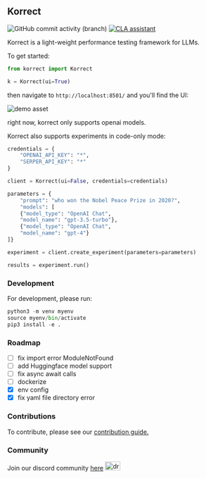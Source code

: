 ## Korrect

<img alt="GitHub commit activity (branch)" src="https://img.shields.io/github/commit-activity/t/kortex-labs/korrect"> <a href="https://cla-assistant.io/kortex-labs/korrect"><img src="https://cla-assistant.io/readme/badge/kortex-labs/korrect" alt="CLA assistant" /></a>

Korrect is a light-weight performance testing framework for LLMs.

To get started:

```python
from korrect import Korrect

k = Korrect(ui=True)
```

then navigate to `http://localhost:8501/` and you'll find the UI:

![demo asset](https://github.com/kortex-labs/korrect/blob/32fb7584833f621f8f4ebfebb889fa8b798d3643/asset/demo.png)

right now, korrect only supports openai models.

Korrect also supports experiments in code-only mode:

```python
credentials = {
    "OPENAI_API_KEY": "*",
    "SERPER_API_KEY": "*"
}

client = Korrect(ui=False, credentials=credentials)

parameters = {
    "prompt": "who won the Nobel Peace Prize in 2020?",
    "models": [
    {"model_type": "OpenAI Chat",
    "model_name": "gpt-3.5-turbo"},
    {"model_type": "OpenAI Chat",
    "model_name": "gpt-4"}
]}

experiment = client.create_experiment(parameters=parameters)

results = experiment.run()
```

### Development 

For development, please run:

```python
python3 -m venv myenv
source myenv/bin/activate
pip3 install -e .
```

### Roadmap

- [ ] fix import error ModuleNotFound
- [ ] add Huggingface model support
- [ ] fix async await calls
- [ ] dockerize
- [x] env config
- [x] fix yaml file directory error

### Contributions

To contribute, please see our [contribution guide.](./CONTRIBUTING.md)

### Community

Join our discord community [here](https://discord.gg/stGaVVhq) <img src="https://github.com/kortex-labs/korrect/blob/6448ec72b44695cee6a284a7c7b6647debaeaa9c/korrect/asset/discord.png" alt="drawing" width="35" height="20"/>